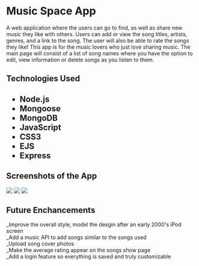 <h1>Music Space App</h1>

A web application where the users can go to find, as well as share new music they like with others. Users can add or view the song titles, artists, genres, and a link to the song. The user will also be able to rate the songs they like! This app is for the music lovers who just love sharing music.  The main page will consist of a list of song names where you have the option to edit, view information or delete songs as you listen to them.

<h2>Technologies Used<h2>

<ul>
<li>Node.js</li>
<li>Mongoose</li>
<li>MongoDB</li>
<li>JavaScript</li>
<li>CSS3</li>
<li>EJS</li>
<li>Express</li>
</ul>

<h2>Screenshots of the App</h2>

<img src ='https://i.imgur.com/WcRhmqy.png'>
<img src ='https://i.imgur.com/g1jQUa1.png'>
<img src ='https://i.imgur.com/8K6nqRs.png'>

<h2>Future Enchancements </h2>

_Improve the overall style, model the desgin after an early 2000's iPod screen<br>
_Add a music API to add songs similar to the songs used<br>
_Upload song cover photos<br>
_Make the average rating appear on the songs show page<br>
_Add a login feature so everything is saved and truly customizable<br>


